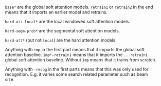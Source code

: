 `base*` are the global soft attention models.
`retrain1` or `retrain2` in the end means that it imports an earlier model and retrains.

`hard-att-local*` are the local windowed soft attention models.

`hard-segm-prob*` are the segmental soft attention models.

`hard-att*` (but not `local`) are the hard attention models.

Anything with `imp` in the first part means that it imports the global soft attention baseline.
`imp*-retrain1` means that it imports the `...retrain1` global soft attention baseline.
Without `imp` means that it trains from scratch.

Anything with `-recog` in the first parts means that this was only used for recognition.
E.g. it varies some search related parameter such as beam size.
